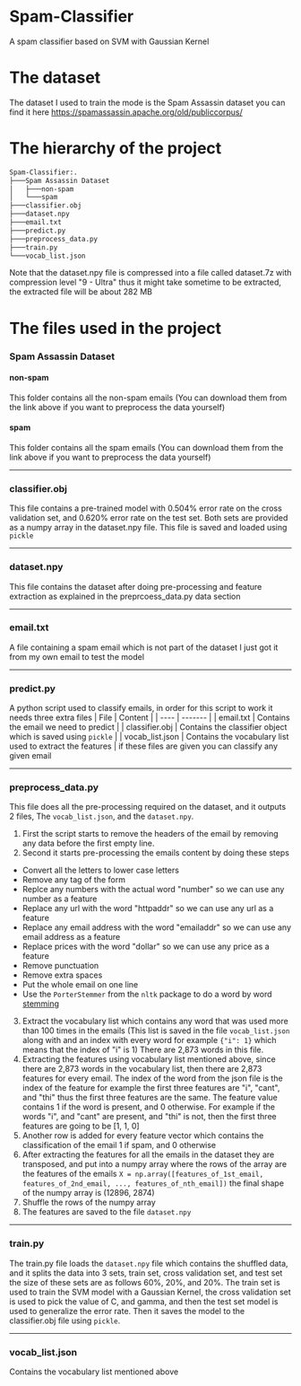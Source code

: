 # Spam-Classifier
A spam classifier based on SVM with Gaussian Kernel

# The dataset
The dataset I used to train the mode is the Spam Assassin dataset you can find it here
https://spamassassin.apache.org/old/publiccorpus/

# The hierarchy of the project
```bash
Spam-Classifier:.
├───Spam Assassin Dataset
│   ├───non-spam
│   └───spam
├───classifier.obj
├───dataset.npy
├───email.txt
├───predict.py
├───preprocess_data.py
├───train.py
└───vocab_list.json
```

Note that the dataset.npy file is compressed into a file called dataset.7z with compression level "9 - Ultra" thus it might take sometime to be extracted, the extracted file will be about 282 MB

# The files used in the project
### Spam Assassin Dataset
#### non-spam
This folder contains all the non-spam emails (You can download them from the link above if you want to preprocess the data yourself)
#### spam
This folder contains all the spam emails (You can download them from the link above if you want to preprocess the data yourself)

----
###  classifier.obj
This file contains a pre-trained model with 0.504% error rate on the cross validation set, and 0.620% error rate on the test set. Both sets are provided as a numpy array in the dataset.npy file.
This file is saved and loaded using ```pickle```

----
### dataset.npy
This file contains the dataset after doing pre-processing and feature extraction as explained in the preprcoess_data.py data section

----
### email.txt
A file containing a spam email which is not part of the dataset I just got it from my own email to test the model

----
### predict.py
A python script used to classify emails, in order for this script to work it needs three extra files
| File | Content |
| ---- | ------- |
| email.txt | Contains the email we need to predict |
| classifier.obj | Contains the classifier object which is saved using ```pickle``` |
| vocab_list.json | Contains the vocabulary list used to extract the features |
if these files are given you can classify any given email

----
### preprocess_data.py
This file does all the pre-processing required on the dataset, and it outputs 2 files, The ```vocab_list.json```, and the ```dataset.npy```.
1. First the script starts to remove the headers of the email by removing any data before the first empty line.
2. Second it starts pre-processing the emails content by doing these steps
  * Convert all the letters to lower case letters
  * Remove any tag of the form &nbsp;
  * Replce any numbers with the actual word "number" so we can use any number as a feature
  * Replace any url with the word "httpaddr" so we can use any url as a feature
  * Replace any email address with the word "emailaddr" so we can use any email address as a feature
  * Replace prices with the word "dollar" so we can use any price as a feature
  * Remove punctuation
  * Remove extra spaces
  * Put the whole email on one line
  * Use the ```PorterStemmer``` from the ```nltk``` package to do a word by word [stemming](https://www.wikiwand.com/en/Stemming)
3. Extract the vocabulary list which contains any word that was used more than 100 times in the emails (This list is saved in the file ```vocab_list.json``` along with and an index with every word for example ```{"i": 1}``` which means that the index of "i" is 1) There are 2,873 words in this file.
5. Extracting the features using vocabulary list mentioned above, since there are 2,873 words in the vocabulary list, then there are 2,873 features for every email. The index of the word from the json file is the index of the feature for example the first three features are "i", "cant", and "thi" thus the first three features are the same. The feature value contains 1 if the word is present, and 0 otherwise. For example if the words "i", and "cant" are present, and "thi" is not, then the first three features are going to be [1, 1, 0]
6. Another row is added for every feature vector which contains the classification of the email 1 if spam, and 0 otherwise
7. After extracting the features for all the emails in the dataset they are transposed, and put into a numpy array where the rows of the array are the features of the emails ```X = np.array([features_of_1st_email, features_of_2nd_email, ..., features_of_nth_email])``` the final shape of the numpy array is (12896, 2874)
8. Shuffle the rows of the numpy array
9. The features are saved to the file ```dataset.npy```

----
### train.py
The train.py file loads the ```dataset.npy``` file which contains the shuffled data, and it splits the data into 3 sets, train set, cross validation set, and test set the size of these sets are as follows 60%, 20%, and 20%. The train set is used to train the SVM model with a Gaussian Kernel, the cross validation set is used to pick the value of C, and gamma, and then the test set model is used to generalize the error rate. Then it saves the model to the classifier.obj file using ```pickle```.

----
### vocab_list.json
Contains the vocabulary list mentioned above
